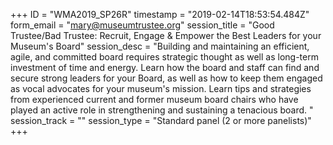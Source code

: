 +++
ID = "WMA2019_SP26R"
timestamp = "2019-02-14T18:53:54.484Z"
form_email = "mary@museumtrustee.org"
session_title = "Good Trustee/Bad Trustee: Recruit, Engage & Empower the Best Leaders for your Museum's Board"
session_desc = "Building and maintaining an efficient, agile, and committed board requires strategic thought as well as long-term investment of time and energy. Learn how the board and staff can find and secure strong leaders for your Board, as well as how to keep them engaged as vocal advocates for your museum's mission. Learn tips and strategies from experienced current and former museum board chairs who have played an active role in strengthening and sustaining a tenacious board. "
session_track = ""
session_type = "Standard panel (2 or more panelists)"
+++
